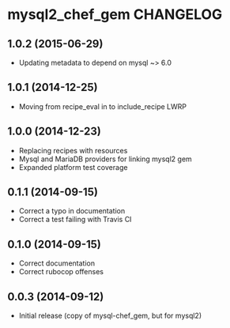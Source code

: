 mysql2_chef_gem CHANGELOG
========================

1.0.2 (2015-06-29)
------------------
- Updating metadata to depend on mysql ~> 6.0

1.0.1 (2014-12-25)
------------------
- Moving from recipe_eval in to include_recipe LWRP

1.0.0 (2014-12-23)
------------------
- Replacing recipes with resources
- Mysql and MariaDB providers for linking mysql2 gem
- Expanded platform test coverage

0.1.1 (2014-09-15)
------------------
- Correct a typo in documentation
- Correct a test failing with Travis CI

0.1.0 (2014-09-15)
------------------
- Correct documentation
- Correct rubocop offenses

0.0.3 (2014-09-12)
------------------
- Initial release (copy of mysql-chef_gem, but for mysql2)
